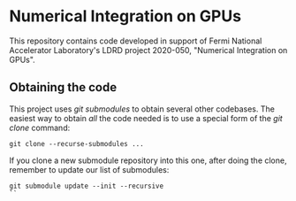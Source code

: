 # Numerical Integration on GPUs 

This repository contains code developed in support of Fermi
National Accelerator Laboratory's LDRD project 2020-050,
"Numerical Integration on GPUs".

## Obtaining the code

This project uses *git submodules* to obtain several other codebases.
The easiest way to obtain *all* the code needed is to use a special
form of the *git clone* command:

```
git clone --recurse-submodules ...
```

If you clone a new submodule repository into this one, after doing
the clone, remember to update our list of submodules:

```
git submodule update --init --recursive
``
